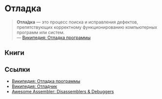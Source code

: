 # Отладка

> **Отла́дка** — это процесс поиска и исправления дефектов, препятствующих корректному функционированию компьютерных программ или систем.
<br> &mdash; [Википедия: Отладка программы][wikipedia_debugging]

## Книги

## Ссылки

- [Википедия: Отладка программы][wikipedia_debugging]
- [Википедия: Отладчик][wikipedia_debugger]
- [Awesome Assembler: Disassemblers & Debuggers][awesome_assembly_debuggers]

[awesome_assembly_debuggers]: https://github.com/feb21/awesome-asm#disassembler--debuggers
[wikipedia_debugging]: https://ru.wikipedia.org/wiki/Отладка_программы
[wikipedia_debugger]: https://ru.wikipedia.org/wiki/Отладчик